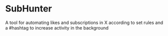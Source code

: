 # SubHunter
A tool for automating likes and subscriptions in X according to set rules and a #hashtag to increase activity in the background

